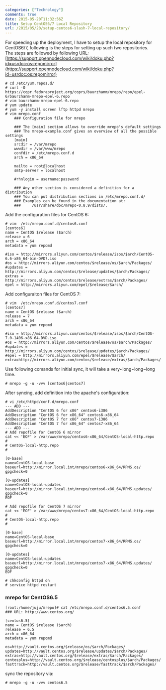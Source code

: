 ```yaml
---
categories: ["Technology"]
comments: true
date: 2015-05-20T11:32:56Z
title: Setup CentOS6/7 Local Repository
url: /2015/05/20/setup-centos6-slash-7-local-repository/
---
```


For speeding up the deployment, I have to setup the local repository for CentOS6/7, following is the steps for setting up such two repositories.    
The steps are followed by following URL:    
[https://support.opennodecloud.com/wiki/doku.php?id=usrdoc:os:repomirror](https://support.opennodecloud.com/wiki/doku.php?id=usrdoc:os:repomirror)    


```
# cd /etc/yum.repos.d/
# curl -O https://copr.fedoraproject.org/coprs/baurzhanm/mrepo/repo/epel-6/baurzhanm-mrepo-epel-6.repo
# vim baurzhanm-mrepo-epel-6.repo
# yum update
# yum -y install screen lftp httpd mrepo
# vim mrepo.conf
    ### Configuration file for mrepo
    
    ### The [main] section allows to override mrepo's default settings
    ### The mrepo-example.conf gives an overview of all the possible settings
    [main]
    srcdir = /var/mrepo
    wwwdir = /var/www/mrepo
    confdir = /etc/mrepo.conf.d
    arch = x86_64
    
    mailto = root@localhost
    smtp-server = localhost
    
    #rhnlogin = username:password
    
    ### Any other section is considered a definition for a distribution
    ### You can put distribution sections in /etc/mrepo.conf.d/
    ### Examples can be found in the documentation at:
    ###     /usr/share/doc/mrepo-0.8.9/dists/.
```

Add the configuration files for CentOS 6:    

```
# vim  /etc/mrepo.conf.d/centos6.conf
[centos6]
name = CentOS $release ($arch)
release = 6
arch = x86_64
metadata = yum repomd

#iso = http://mirrors.aliyun.com/centos/$release/isos/$arch/CentOS-6.6-x86_64-bin-DVD?.iso
#os = http://mirrors.aliyun.com/centos/$release/os/$arch/Packages/ 
#updates = http://mirrors.aliyun.com/centos/$release/updates/$arch/Packages/
extras = http://mirrors.aliyun.com/centos/$release/extras/$arch/Packages/
epel = http://mirrors.aliyun.com/epel/$release/$arch/
```

Add configuraiton files for CentOS 7:    

```
# vim  /etc/mrepo.conf.d/centos7.conf
[centos7]
name = CentOS $release ($arch)
release = 7
arch = x86_64
metadata = yum repomd

#iso = http://mirrors.aliyun.com/centos/$release/isos/$arch/CentOS-7.0-1406-x86_64-DVD.iso
#os = http://mirrors.aliyun.com/centos/$release/os/$arch/Packages/ 
#updates = http://mirrors.aliyun.com/centos/$release/updates/$arch/Packages/
#epel = http://mirrors.aliyun.com/epel/$release/$arch/
extra=http://mirrors.aliyun.com/centos/$release/extras/$arch/Packages/
```

Use following comands for initial sync, it will take a very~long~long~long time.    

```
# mrepo -g -u -vvv [centos6|centos7]
```

After syncing, add definition into the apache's configuration:    

```
# vi /etc/httpd/conf.d/mrepo.conf
--- ADD ---
AddDescription "CentOS 6 for x86" centos6-i386
AddDescription "CentOS 6 for x86_64" centos6-x86_64
AddDescription "CentOS 7 for x86" centos7-i386
AddDescription "CentOS 7 for x86_64" centos7-x86_64
--- ADD ---
# Add repofile for CentOS 6 mirror
cat << 'EOF' > /var/www/mrepo/centos6-x86_64/CentOS-local-http.repo 
#
# CentOS-local-http.repo
#
 
[0-base]
name=CentOS-local-base
baseurl=http://mirror.local.int/mrepo/centos6-x86_64/RPMS.os/
gpgcheck=0
 
[0-updates]
name=CentOS-local-updates
baseurl=http://mirror.local.int/mrepo/centos6-x86_64/RPMS.updates/
gpgcheck=0
EOF
 
# Add repofile for CentOS 7 mirror
cat << 'EOF' > /var/www/mrepo/centos7-x86_64/CentOS-local-http.repo 
#
# CentOS-local-http.repo
#
 
[0-base]
name=CentOS-local-base
baseurl=http://mirror.local.int/mrepo/centos7-x86_64/RPMS.os/
gpgcheck=0
 
[0-updates]
name=CentOS-local-updates
baseurl=http://mirror.local.int/mrepo/centos7-x86_64/RPMS.updates/
gpgcheck=0
EOF
 
# chkconfig httpd on
# service httpd restart

```


### mrepo for CentOS6.5

```
[root:/home/juju/mrepo]# cat /etc/mrepo.conf.d/centos6.5.conf  
### URL: http://www.centos.org/
 
[centos6.5]
name = CentOS $release ($arch)
release = 6.5
arch = x86_64
metadata = yum repomd

os=http://vault.centos.org/$release/os/$arch/Packages/
updates=http://vault.centos.org/$release/updates/$arch/Packages/
extras=http://vault.centos.org/$release/extras/$arch/Packages/
centosplus=http://vault.centos.org/$release/centosplus/$arch/Packages/
fasttrack=http://vault.centos.org/$release/fasttrack/$arch/Packages/
```

sync the repository via:    

```
# mrepo -g -u -vvv centos6.5
```
